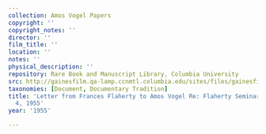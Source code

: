 ```yaml
---
collection: Amos Vogel Papers
copyright: ''
copyright_notes: ''
director: ''
film_title: ''
location: ''
notes: ''
physical_description: ''
repository: Rare Book and Manuscript Library, Columbia University
src: http://gainesfilm.qa-lamp.ccnmtl.columbia.edu/sites/files/gainesfilm/images/110094082.jpg
taxonomies: [Document, Documentary Tradition]
title: 'Letter from Frances Flaherty to Amos Vogel Re: Flaherty Seminar - November
  4, 1955'
year: '1955'

---
```

